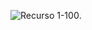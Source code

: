   ![Recurso 1-100](https://user-images.githubusercontent.com/109114128/194398200-b55e2e9c-6f68-42d1-84ee-984807ed836e.jpg).
  

